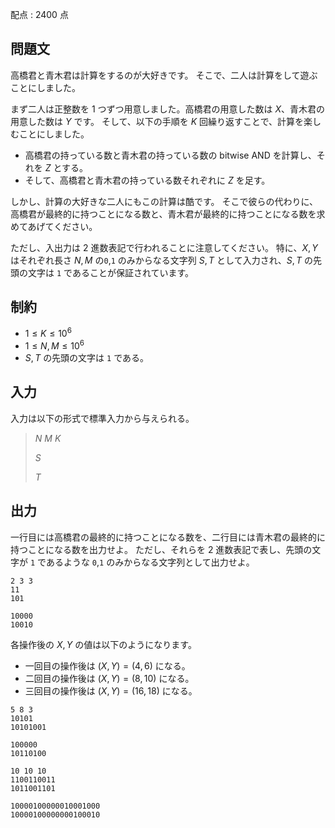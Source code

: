 配点 : $2400$ 点

## 問題文

高橋君と青木君は計算をするのが大好きです。
そこで、二人は計算をして遊ぶことにしました。

まず二人は正整数を $1$ つずつ用意しました。高橋君の用意した数は $X$、青木君の用意した数は $Y$ です。
そして、以下の手順を $K$ 回繰り返すことで、計算を楽しむことにしました。

- 高橋君の持っている数と青木君の持っている数の bitwise AND を計算し、それを $Z$ とする。
- そして、高橋君と青木君の持っている数それぞれに $Z$ を足す。

しかし、計算の大好きな二人にもこの計算は酷です。
そこで彼らの代わりに、高橋君が最終的に持つことになる数と、青木君が最終的に持つことになる数を求めてあげてください。

ただし、入出力は $2$ 進数表記で行われることに注意してください。
特に、$X,Y$ はそれぞれ長さ $N,M$ の`0`,`1` のみからなる文字列 $S,T$ として入力され、$S,T$ の先頭の文字は `1` であることが保証されています。

## 制約

- $1 \leq K \leq 10^6$
- $1 \leq N,M \leq 10^6$
- $S,T$ の先頭の文字は `1` である。

## 入力

入力は以下の形式で標準入力から与えられる。

> $N$ $M$ $K$
> 
> $S$
> 
> $T$

## 出力

一行目には高橋君の最終的に持つことになる数を、二行目には青木君の最終的に持つことになる数を出力せよ。
ただし、それらを $2$ 進数表記で表し、先頭の文字が `1` であるような `0`,`1` のみからなる文字列として出力せよ。

```input1
2 3 3
11
101
```

```output1
10000
10010
```

各操作後の $X,Y$ の値は以下のようになります。

- 一回目の操作後は $(X,Y)=(4,6)$ になる。
- 二回目の操作後は $(X,Y)=(8,10)$ になる。
- 三回目の操作後は $(X,Y)=(16,18)$ になる。

```input2
5 8 3
10101
10101001
```

```output2
100000
10110100
```

```input3
10 10 10
1100110011
1011001101
```

```output3
10000100000010001000
10000100000000100010
```